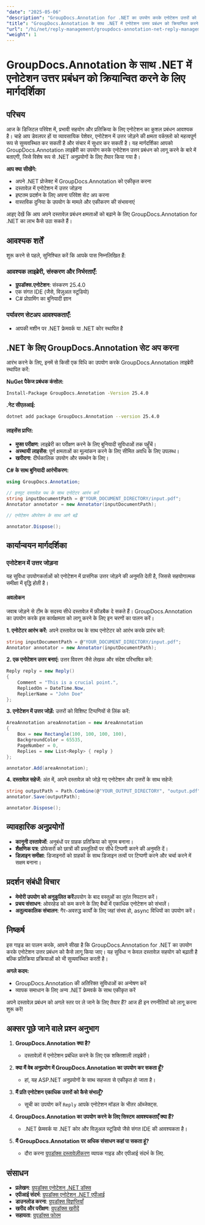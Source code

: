 ```yaml
---
"date": "2025-05-06"
"description": "GroupDocs.Annotation for .NET का उपयोग करके एनोटेशन उत्तरों को कुशलतापूर्वक प्रबंधित करना सीखें। यह मार्गदर्शिका एकीकरण, उत्तर जोड़ना और व्यावहारिक उपयोग के मामलों को कवर करती है।"
"title": "GroupDocs.Annotation के साथ .NET में एनोटेशन उत्तर प्रबंधन को क्रियान्वित करने के लिए मार्गदर्शिका"
"url": "/hi/net/reply-management/groupdocs-annotation-net-reply-management-guide/"
"weight": 1
---
```


# GroupDocs.Annotation के साथ .NET में एनोटेशन उत्तर प्रबंधन को क्रियान्वित करने के लिए मार्गदर्शिका

## परिचय

आज के डिजिटल परिवेश में, प्रभावी सहयोग और प्रतिक्रिया के लिए एनोटेशन का कुशल प्रबंधन आवश्यक है। चाहे आप डेवलपर हों या व्यावसायिक पेशेवर, एनोटेशन में उत्तर जोड़ने की क्षमता वर्कफ़्लो को महत्वपूर्ण रूप से सुव्यवस्थित कर सकती है और संचार में सुधार कर सकती है। यह मार्गदर्शिका आपको GroupDocs.Annotation लाइब्रेरी का उपयोग करके एनोटेशन उत्तर प्रबंधन को लागू करने के बारे में बताएगी, जिसे विशेष रूप से .NET अनुप्रयोगों के लिए तैयार किया गया है।

**आप क्या सीखेंगे:**
- अपने .NET प्रोजेक्ट में GroupDocs.Annotation को एकीकृत करना
- दस्तावेज़ में एनोटेशन में उत्तर जोड़ना
- इष्टतम प्रदर्शन के लिए अपना परिवेश सेट अप करना
- वास्तविक दुनिया के उपयोग के मामले और एकीकरण की संभावनाएं

आइए देखें कि आप अपने दस्तावेज़ प्रबंधन क्षमताओं को बढ़ाने के लिए GroupDocs.Annotation for .NET का लाभ कैसे उठा सकते हैं।

## आवश्यक शर्तें

शुरू करने से पहले, सुनिश्चित करें कि आपके पास निम्नलिखित हैं:

### आवश्यक लाइब्रेरी, संस्करण और निर्भरताएँ:
- **ग्रुपडॉक्स.एनोटेशन**: संस्करण 25.4.0
- एक संगत IDE (जैसे, विज़ुअल स्टूडियो)
- C# प्रोग्रामिंग का बुनियादी ज्ञान

### पर्यावरण सेटअप आवश्यकताएँ:
- आपकी मशीन पर .NET फ्रेमवर्क या .NET कोर स्थापित है

## .NET के लिए GroupDocs.Annotation सेट अप करना

आरंभ करने के लिए, इनमें से किसी एक विधि का उपयोग करके GroupDocs.Annotation लाइब्रेरी स्थापित करें:

**NuGet पैकेज प्रबंधक कंसोल:**
```bash
Install-Package GroupDocs.Annotation -Version 25.4.0
```

**.नेट सीएलआई:**
```bash
dotnet add package GroupDocs.Annotation --version 25.4.0
```

#### लाइसेंस प्राप्ति:
- **मुफ्त परीक्षण**: लाइब्रेरी का परीक्षण करने के लिए बुनियादी सुविधाओं तक पहुँचें।
- **अस्थायी लाइसेंस**: पूर्ण क्षमताओं का मूल्यांकन करने के लिए सीमित अवधि के लिए उपलब्ध।
- **खरीदना**: दीर्घकालिक उपयोग और समर्थन के लिए।

**C# के साथ बुनियादी आरंभीकरण:**
```csharp
using GroupDocs.Annotation;

// इनपुट दस्तावेज़ पथ के साथ एनोटेटर आरंभ करें
string inputDocumentPath = @"YOUR_DOCUMENT_DIRECTORY/input.pdf";
Annotator annotator = new Annotator(inputDocumentPath);

// एनोटेशन ऑपरेशन के साथ आगे बढ़ें

annotator.Dispose();
```

## कार्यान्वयन मार्गदर्शिका

### एनोटेशन में उत्तर जोड़ना

यह सुविधा उपयोगकर्ताओं को एनोटेशन में प्रासंगिक उत्तर जोड़ने की अनुमति देती है, जिससे सहयोगात्मक समीक्षा में वृद्धि होती है।

#### अवलोकन
जवाब जोड़ने से टीम के सदस्य सीधे दस्तावेज़ में फ़ीडबैक दे सकते हैं। GroupDocs.Annotation का उपयोग करके इस कार्यक्षमता को लागू करने के लिए इन चरणों का पालन करें।

**1. एनोटेटर आरंभ करें:**
अपने दस्तावेज़ पथ के साथ एनोटेटर को आरंभ करके प्रारंभ करें:
```csharp
string inputDocumentPath = @"YOUR_DOCUMENT_DIRECTORY/input.pdf";
Annotator annotator = new Annotator(inputDocumentPath);
```

**2. एक एनोटेशन उत्तर बनाएं:**
उत्तर विवरण जैसे लेखक और संदेश परिभाषित करें:
```csharp
Reply reply = new Reply()
{
    Comment = "This is a crucial point.",
    RepliedOn = DateTime.Now,
    ReplierName = "John Doe"
};
```

**3. एनोटेशन में उत्तर जोड़ें:**
उत्तरों को विशिष्ट टिप्पणियों से लिंक करें:
```csharp
AreaAnnotation areaAnnotation = new AreaAnnotation
{
    Box = new Rectangle(100, 100, 100, 100),
    BackgroundColor = 65535,
    PageNumber = 0,
    Replies = new List<Reply> { reply }
};

annotator.Add(areaAnnotation);
```

**4. दस्तावेज़ सहेजें:**
अंत में, अपने दस्तावेज़ को जोड़े गए एनोटेशन और उत्तरों के साथ सहेजें:
```csharp
string outputPath = Path.Combine(@"YOUR_OUTPUT_DIRECTORY", "output.pdf");
annotator.Save(outputPath);

annotator.Dispose();
```

## व्यावहारिक अनुप्रयोगों

- **कानूनी दस्तावेजों**: अनुबंधों पर ग्राहक प्रतिक्रिया को सुगम बनाना।
- **शैक्षणिक पत्र**: प्रोफेसरों को छात्रों की प्रस्तुतियों पर सीधे टिप्पणी करने की अनुमति दें।
- **डिज़ाइन समीक्षा**: डिजाइनरों को ग्राहकों के साथ डिजाइन तत्वों पर टिप्पणी करने और चर्चा करने में सक्षम बनाना।

## प्रदर्शन संबंधी विचार

- **मेमोरी उपयोग को अनुकूलित करें**उपयोग के बाद वस्तुओं का तुरंत निपटान करें।
- **प्रचय संसाधन**: ओवरहेड को कम करने के लिए बैचों में एकाधिक एनोटेशन को संभालें।
- **अतुल्यकालिक संचालन**: गैर-अवरुद्ध कार्यों के लिए जहां संभव हो, async विधियों का उपयोग करें।

## निष्कर्ष

इस गाइड का पालन करके, आपने सीखा है कि GroupDocs.Annotation for .NET का उपयोग करके एनोटेशन उत्तर प्रबंधन को कैसे लागू किया जाए। यह सुविधा न केवल दस्तावेज़ सहयोग को बढ़ाती है बल्कि प्रतिक्रिया प्रक्रियाओं को भी सुव्यवस्थित करती है।

**अगले कदम:**
- GroupDocs.Annotation की अतिरिक्त सुविधाओं का अन्वेषण करें
- व्यापक समाधान के लिए अन्य .NET फ्रेमवर्क के साथ एकीकृत करें

अपने दस्तावेज़ प्रबंधन को अगले स्तर पर ले जाने के लिए तैयार हैं? आज ही इन रणनीतियों को लागू करना शुरू करें!

## अक्सर पूछे जाने वाले प्रश्न अनुभाग

1. **GroupDocs.Annotation क्या है?**
   - दस्तावेज़ों में एनोटेशन प्रबंधित करने के लिए एक शक्तिशाली लाइब्रेरी।

2. **क्या मैं वेब अनुप्रयोग में GroupDocs.Annotation का उपयोग कर सकता हूँ?**
   - हां, यह ASP.NET अनुप्रयोगों के साथ सहजता से एकीकृत हो जाता है।

3. **मैं प्रति एनोटेशन एकाधिक उत्तरों को कैसे संभालूँ?**
   - सूची का उपयोग करें `Reply` आपके एनोटेशन मॉडल के भीतर ऑब्जेक्ट्स.

4. **GroupDocs.Annotation का उपयोग करने के लिए सिस्टम आवश्यकताएँ क्या हैं?**
   - .NET फ्रेमवर्क या .NET कोर और विज़ुअल स्टूडियो जैसे संगत IDE की आवश्यकता है।

5. **मैं GroupDocs.Annotation पर अधिक संसाधन कहां पा सकता हूं?**
   - दौरा करना [ग्रुपडॉक्स दस्तावेज़ीकरण](https://docs.groupdocs.com/annotation/net/) व्यापक गाइड और एपीआई संदर्भ के लिए.

## संसाधन

- **प्रलेखन**: [ग्रुपडॉक्स एनोटेशन .NET डॉक्स](https://docs.groupdocs.com/annotation/net/)
- **एपीआई संदर्भ**: [ग्रुपडॉक्स एनोटेशन .NET एपीआई](https://reference.groupdocs.com/annotation/net/)
- **डाउनलोड करना**: [ग्रुपडॉक्स विज्ञप्तियाँ](https://releases.groupdocs.com/annotation/net/)
- **खरीद और परीक्षण**: [ग्रुपडॉक्स खरीदें](https://purchase.groupdocs.com/buy)
- **सहायता**: [ग्रुपडॉक्स फोरम](https://forum.groupdocs.com/c/annotation/)